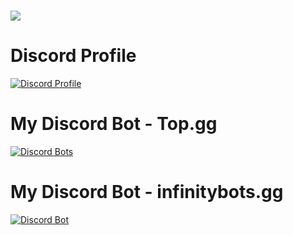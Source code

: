 <h1><img src="https://readme-typing-svg.herokuapp.com?font=&color=%5865F2&height=30&lines=%F0%9F%91%8B+Hi+there!;%F0%9F%91%A8%F0%9F%8F%BD%E2%80%8D%F0%9F%8E%93+I'm+Ducko+(known+as+Pixel);%E2%A4%B5%EF%B8%8F+Thanks+for+looking+at+my+github"/></h1>

# Discord Profile
[![Discord Profile](https://discord.c99.nl/widget/theme-1/711712752246325343.png)](https://discord.com/users/483357154502377473)

# My Discord Bot - Top.gg
[![Discord Bots](https://top.gg/api/widget/804914348778717255.svg)](https://top.gg/bot/804914348778717255)

# My Discord Bot - infinitybots.gg
[![Discord Bot](https://infinitybots.gg/bots/804914348778717255/widget?size=large)](https://infinitybots.gg/bots/804914348778717255)
